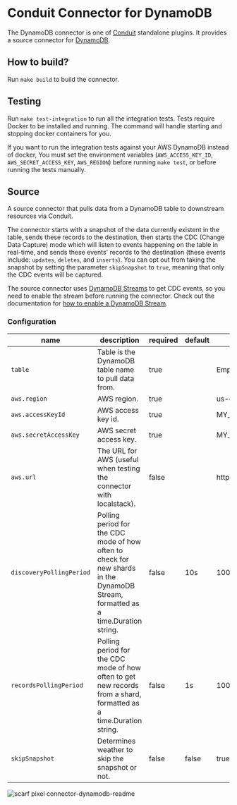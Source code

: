 # Conduit Connector for DynamoDB
The DynamoDB connector is one of [Conduit](https://github.com/ConduitIO/conduit) standalone plugins. It provides a source
connector for [DynamoDB](https://aws.amazon.com/dynamodb/).

## How to build?

Run `make build` to build the connector.

## Testing

Run `make test-integration` to run all the integration tests. Tests require Docker to be installed and running.
The command will handle starting and stopping docker containers for you.

If you want to run the integration tests against your AWS DynamoDB instead of docker, You must set the environment
variables (`AWS_ACCESS_KEY_ID`, `AWS_SECRET_ACCESS_KEY`, `AWS_REGION`) before running `make test`, 
or before running the tests manually.

## Source
A source connector that pulls data from a DynamoDB table to downstream resources via Conduit.

The connector starts with a snapshot of the data currently existent in the table, sends these records to the 
destination, then starts the CDC (Change Data Capture) mode which will listen to events happening on the table
in real-time, and sends these events' records to the destination (these events include: `updates`, `deletes`, and `inserts`).
You can opt out from taking the snapshot by setting the parameter `skipSnapshot` to `true`, meaning that only the CDC
events will be captured.

The source connector uses [DynamoDB Streams](https://docs.aws.amazon.com/amazondynamodb/latest/developerguide/Streams.html) to get CDC events,
so you need to enable the stream before running the connector. Check out the documentation for [how to enable a DynamoDB Stream](https://docs.aws.amazon.com/amazondynamodb/latest/developerguide/Streams.html#Streams.Enabling).

### Configuration

| name                     | description                                                                                                                       | required | default | example               |
|--------------------------|-----------------------------------------------------------------------------------------------------------------------------------|----------|---------|-----------------------|
| `table`                  | Table is the DynamoDB table name to pull data from.                                                                               | true     |         | Employees             |
| `aws.region`             | AWS region.                                                                                                                       | true     |         | us-east-1             |
| `aws.accessKeyId`        | AWS access key id.                                                                                                                | true     |         | MY_ACCESS_KEY_ID      |
| `aws.secretAccessKey`    | AWS secret access key.                                                                                                            | true     |         | MY_SECRET_ACCESS_KEY  |
| `aws.url`                | The URL for AWS (useful when testing the connector with localstack).                                                              | false    |         | http://localhost:4566 |
| `discoveryPollingPeriod` | Polling period for the CDC mode of how often to check for new shards in the DynamoDB Stream, formatted as a time.Duration string. | false    | 10s     | 100ms, 1m, 10m, 1h    |
| `recordsPollingPeriod`   | Polling period for the CDC mode of how often to get new records from a shard, formatted as a time.Duration string.                | false    | 1s      | 100ms, 1m, 10m, 1h    |
| `skipSnapshot`           | Determines weather to skip the snapshot or not.                                                                                   | false    | false   | true                  |

<!-- Todo: working on adding some implementation details -->

![scarf pixel connector-dynamodb-readme](https://static.scarf.sh/a.png?x-pxid=cbb3901b-e502-4106-aa10-0b0726532dd6)